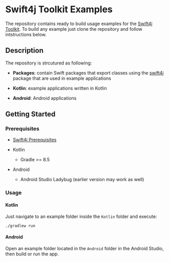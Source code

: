 # Swift4j Toolkit Examples

The repository contains ready to build usage examples for the [Swift4j Toolkit](https://github.com/scade-platform/swift4j.git). To build any example just clone the repository and follow intstructions below.

## Description

The repository is strcutured as following:

- **Packages**: contain Swift packages that export classes using the [swift4j](https://github.com/scade-platform/swift4j.git) package that are used in example applications

- **Kotlin**: example applications written in Kotlin

- **Android**: Android applications

## Getting Started

### Prerequisites

- [Swift4j Prerequisites](https://github.com/scade-platform/swift4j.git#Prerequisites)

- Kotlin
	- Gradle >= 8.5

- Android
	- Android Studio Ladybug (earlier version may work as well)

### Usage

#### Kotlin

Just navigate to an example folder inside the `Kotlin` folder and execute:

```shell
./gradlew run
```

#### Android

Open an example folder located in the `Android` folder in the Android Studio, then build or run the app.